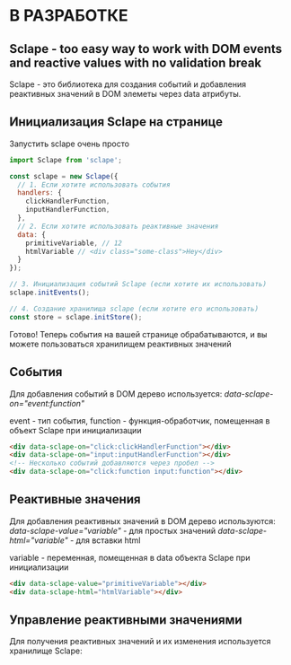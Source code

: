 # В РАЗРАБОТКЕ

## Sclape - too easy way to work with DOM events and reactive values with no validation break

Sclape - это библиотека для создания событий и добавления реактивных значений
в DOM элеметы через data атрибуты.

## Инициализация Sclape на странице

Запустить sclape очень просто

```js
import Sclape from 'sclape';

const sclape = new Sclape({
  // 1. Если хотите использовать события
  handlers: {
    clickHandlerFunction,
    inputHandlerFunction,
  },
  // 2. Если хотите использовать реактивные значения
  data: {
    primitiveVariable, // 12
    htmlVariable // <div class="some-class">Hey</div>
  }
});

// 3. Инициализация событий Sclape (если хотите их использовать)
sclape.initEvents();

// 4. Создание хранилища sclape (если хотите его использовать)
const store = sclape.initStore();
```
Готово!
Теперь события на вашей странице обрабатываются, и вы можете пользоваться хранилищем реактивных значений

## События

Для добавления событий в DOM дерево используется:
*data-sclape-on="event:function"*

event - тип события, function - функция-обработчик, помещенная в объект Sclape при инициализации

```html
<div data-sclape-on="click:clickHandlerFunction"></div>
<div data-sclape-on="input:inputHandlerFunction"></div>
<!-- Несколько событий добавляются через пробел -->
<div data-sclape-on="click:function input:function"></div> 
```

## Реактивные значения

Для добавления реактивных значений в DOM дерево используются:
*data-sclape-value="variable"* - для простых значений
*data-sclape-html="variable"* - для вставки html

variable - переменная, помещенная в data объекта Sclape при инициализации

```html
<div data-sclape-value="primitiveVariable"></div>
<div data-sclape-html="htmlVariable"></div>
```

## Управление реактивными значениями

Для получения реактивных значений и их изменения используется хранилище Sclape:
